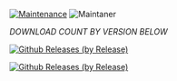 [![Maintenance](https://img.shields.io/badge/Maintained%3F-yes-green.svg)](https://GitHub.com/Naereen/StrapDown.js/graphs/commit-activity)   ![Maintaner](https://img.shields.io/badge/maintainer-Ritwik_Raj-blue)

*DOWNLOAD COUNT BY VERSION BELOW*

[![Github Releases (by Release)](https://img.shields.io/github/downloads/HyconOS-Releases/jasmine_sprout/v1.5/total.svg)](https://GitHub.com/Hycon-Releases/jasmine_sprout/releases)


[![Github Releases (by Release)](https://img.shields.io/github/downloads/HyconOS-Releases/jasmine_sprout/V1.0/total.svg)](https://GitHub.com/Hycon-Releases/jasmine_sprout/releases)
